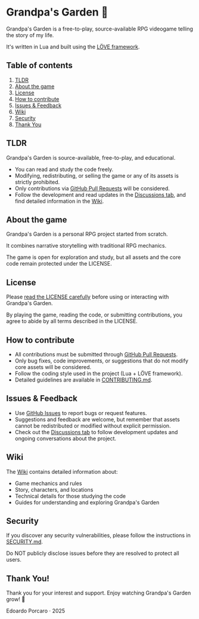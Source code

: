 # Grandpa's Garden 🌱

Grandpa's Garden is a free-to-play, source-available RPG videogame telling the story of my life. 

It's written in Lua and built using the [LÖVE framework](https://love2d.org/).

## Table of contents
1. [TLDR](#tldr)
2. [About the game](#about-the-game)
3. [License](#license)
4. [How to contribute](#how-to-contribute)
5. [Issues & Feedback](#issues--feedback)
6. [Wiki](#wiki)
7. [Security](#security)
8. [Thank You](#thank-you)

## TLDR

Grandpa's Garden is source-available, free-to-play, and educational.

- You can read and study the code freely.
- Modifying, redistributing, or selling the game or any of its assets is strictly prohibited.
- Only contributions via [GitHub Pull Requests](https://github.com/EdoardoPorcaro/GrandpasGarden/pulls) will be considered.
- Follow the development and read updates in the [Discussions tab](https://github.com/EdoardoPorcaro/GrandpasGarden/discussions), and find detailed information in the [Wiki](https://github.com/EdoardoPorcaro/GrandpasGarden/wiki).

## About the game

Grandpa's Garden is a personal RPG project started from scratch.  

It combines narrative storytelling with traditional RPG mechanics.  

The game is open for exploration and study, but all assets and the core code remain protected under the LICENSE.

## License

Please [read the LICENSE carefully](./LICENSE.md) before using or interacting with Grandpa's Garden.

By playing the game, reading the code, or submitting contributions, you agree to abide by all terms described in the LICENSE.

## How to contribute

- All contributions must be submitted through [GitHub Pull Requests](https://github.com/EdoardoPorcaro/GrandpasGarden/pulls).
- Only bug fixes, code improvements, or suggestions that do not modify core assets will be considered.
- Follow the coding style used in the project (Lua + LÖVE framework).
- Detailed guidelines are available in [CONTRIBUTING.md](./CONTRIBUTING.md).

## Issues & Feedback

- Use [GitHub Issues](https://github.com/EdoardoPorcaro/GrandpasGarden/issues) to report bugs or request features.  
- Suggestions and feedback are welcome, but remember that assets cannot be redistributed or modified without explicit permission.  
- Check out the [Discussions tab](https://github.com/EdoardoPorcaro/GrandpasGarden/discussions) to follow development updates and ongoing conversations about the project.


## Wiki

The [Wiki](https://github.com/EdoardoPorcaro/GrandpasGarden/wiki) contains detailed information about:
- Game mechanics and rules
- Story, characters, and locations
- Technical details for those studying the code
- Guides for understanding and exploring Grandpa's Garden

## Security

If you discover any security vulnerabilities, please follow the instructions in [SECURITY.md](./SECURITY.md).

Do NOT publicly disclose issues before they are resolved to protect all users.  

## Thank You!

Thank you for your interest and support. Enjoy watching Grandpa's Garden grow! 🌱

Edoardo Porcaro ⋅ 2025
